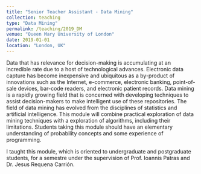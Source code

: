 ```yaml
---
title: "Senior Teacher Assistant - Data Mining"
collection: teaching
type: "Data Mining"
permalink: /teaching/2019_DM
venue: "Queen Mary University of London"
date: 2019-01-01
location: "London, UK"
---
```


Data that has relevance for decision-making is accumulating at an incredible rate due to a host of technological advances. Electronic data capture has become inexpensive and ubiquitous as a by-product of innovations such as the Internet, e-commerce, electronic banking, point-of-sale devices, bar-code readers, and electronic patient records. Data mining is a rapidly growing field that is concerned with developing techniques to assist decision-makers to make intelligent use of these repositories. The field of data mining has evolved from the disciplines of statistics and artificial intelligence. This module will combine practical exploration of data mining techniques with a exploration of algorithms, including their limitations. Students taking this module should have an elementary understanding of probability concepts and some experience of programming.

I taught this module, which is oriented to undergraduate and postgraduate students, for a semestre under the supervision of  Prof. Ioannis Patras and Dr. Jesus Requena Carrión.


